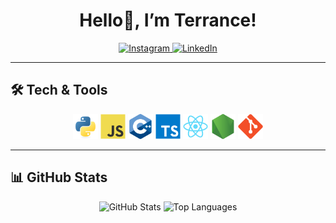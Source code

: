
<h1 align="center">Hello👋, I’m Terrance!</h1>

<p align="center">
  <a href="https://instagram.com/terrancezhw/" target="_blank" rel="noopener">
    <img src="https://img.shields.io/badge/Instagram-%23E4405F.svg?logo=instagram&logoColor=white" alt="Instagram" />
  </a>
  <a href="https://linkedin.com/in/terryzhw/" target="_blank" rel="noopener">
    <img src="https://img.shields.io/badge/LinkedIn-%230077B5.svg?logo=linkedin&logoColor=white" alt="LinkedIn" />
  </a>
</p>

---

## 🛠️ Tech & Tools

<p align="center">
  <a href="https://www.python.org"       target="_blank"><img src="https://raw.githubusercontent.com/devicons/devicon/master/icons/python/python-original.svg"         alt="Python"      width="40" height="40"/></a>
  <a href="https://www.javascript.com"   target="_blank"><img src="https://raw.githubusercontent.com/devicons/devicon/master/icons/javascript/javascript-original.svg" alt="JavaScript"  width="40" height="40"/></a>
  <a href="https://isocpp.org"           target="_blank"><img src="https://raw.githubusercontent.com/devicons/devicon/master/icons/cplusplus/cplusplus-original.svg" alt="C++"        width="40" height="40"/></a>
  <a href="https://www.typescriptlang.org" target="_blank"><img src="https://raw.githubusercontent.com/devicons/devicon/master/icons/typescript/typescript-original.svg" alt="TypeScript" width="40" height="40"/></a>
  <a href="https://reactjs.org"          target="_blank"><img src="https://raw.githubusercontent.com/devicons/devicon/master/icons/react/react-original.svg"             alt="React"       width="40" height="40"/></a>
  <a href="https://nodejs.org"           target="_blank"><img src="https://raw.githubusercontent.com/devicons/devicon/master/icons/nodejs/nodejs-original.svg"           alt="Node.js"     width="40" height="40"/></a>
  <a href="https://git-scm.com"          target="_blank"><img src="https://raw.githubusercontent.com/devicons/devicon/master/icons/git/git-original.svg"                 alt="Git"         width="40" height="40"/></a>
</p>

---

## 📊 GitHub Stats

<p align="center">
  <img src="https://github-readme-stats.vercel.app/api?username=terryzhw&show_icons=true&theme=dracula&count_private=true" alt="GitHub Stats" />
  <img src="https://github-readme-stats.vercel.app/api/top-langs?username=terryzhw&layout=compact&theme=dracula" alt="Top Languages" />
</p>
